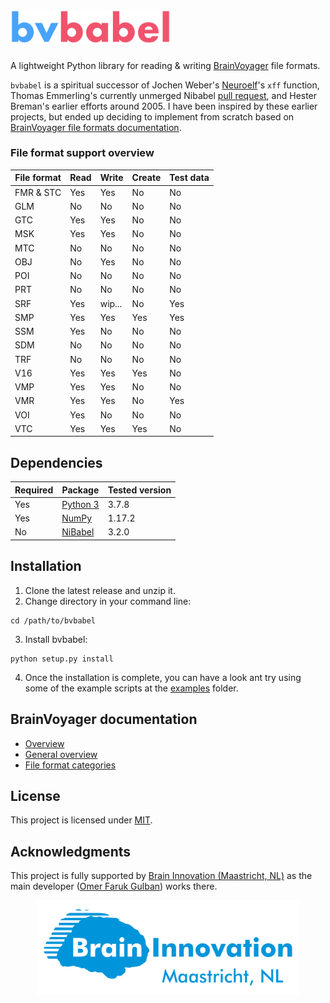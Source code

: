 # <img src="visuals/bvbabel_logo.svg" width=256 />
A lightweight Python library for reading & writing [BrainVoyager](https://www.brainvoyager.com/products/brainvoyager.html) file formats.

`bvbabel` is a spiritual successor of Jochen Weber's [Neuroelf](https://neuroelf.net/)'s `xff` function, Thomas Emmerling's currently unmerged Nibabel [pull request](https://github.com/nipy/nibabel/pull/216), and Hester Breman's earlier efforts around 2005. I have been inspired by these earlier projects, but ended up deciding to implement from scratch based on [BrainVoyager file formats documentation](https://support.brainvoyager.com/brainvoyager/automation-development/84-file-formats).


### File format support overview

| File format | Read  | Write | Create |Test data|
| ------------|-------|-------|--------|---------|
| FMR & STC   | Yes   | Yes   | No     |       No|
| GLM         | No    | No    | No     |       No|
| GTC         | Yes   | Yes   | No     |       No|
| MSK         | Yes   | Yes   | No     |       No|
| MTC         | No    | No    | No     |       No|
| OBJ         | No    | Yes   | No     |       No|
| POI         | No    | No    | No     |       No|
| PRT         | No    | No    | No     |       No|
| SRF         | Yes   | wip...| No     |      Yes|
| SMP         | Yes   | Yes   | Yes    |      Yes|
| SSM         | Yes   | No    | No     |       No|
| SDM         | No    | No    | No     |       No|
| TRF         | No    | No    | No     |       No|
| V16         | Yes   | Yes   | Yes    |       No|
| VMP         | Yes   | Yes   | No     |       No|
| VMR         | Yes   | Yes   | No     |      Yes|
| VOI         | Yes   | No    | No     |       No|
| VTC         | Yes   | Yes   | Yes    |       No|

## Dependencies

| Required | Package                               | Tested version |
| ---------|---------------------------------------|----------------|
| Yes      | [Python 3](https://www.python.org/)   | 3.7.8          |
| Yes      | [NumPy](http://www.numpy.org/)        | 1.17.2         |
| No       | [NiBabel](https://nipy.org/nibabel/)  | 3.2.0          |

## Installation

1. Clone the latest release and unzip it.
2. Change directory in your command line:
```
cd /path/to/bvbabel
```
3. Install bvbabel:
```
python setup.py install
```
4. Once the installation is complete, you can have a look ant try using some of the example scripts at the [examples](examples/) folder.

## BrainVoyager documentation

- [Overview](https://support.brainvoyager.com/brainvoyager/automation-development/84-file-formats/339-developer-guide-2-6-file-formats-overview)
- [General overview](https://support.brainvoyager.com/brainvoyager/automation-development/84-file-formats/38-general-overview-of-file-formats)
- [File format categories](https://support.brainvoyager.com/brainvoyager/automation-development/84-file-formats/41-file-formats-categorised)

## License
This project is licensed under [MIT](./LICENSE).

## Acknowledgments
This project is fully supported by [Brain Innovation (Maastricht, NL)](https://www.brainvoyager.com/) as the main developer ([Omer Faruk Gulban](https://github.com/ofgulban)) works there.

<p align="center">
  <img width="420" src="visuals/brain_innovation_logo.png">
</p>
